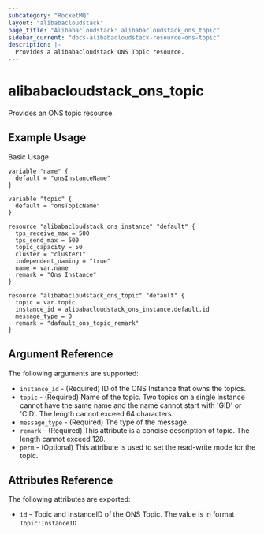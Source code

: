 ```yaml
---
subcategory: "RocketMQ"
layout: "alibabacloudstack"
page_title: "Alibabacloudstack: alibabacloudstack_ons_topic"
sidebar_current: "docs-alibabacloudstack-resource-ons-topic"
description: |-
  Provides a alibabacloudstack ONS Topic resource.
---
```


# alibabacloudstack\_ons\_topic

Provides an ONS topic resource.


## Example Usage

Basic Usage

```
variable "name" {
  default = "onsInstanceName"
}

variable "topic" {
  default = "onsTopicName"
}

resource "alibabacloudstack_ons_instance" "default" {
  tps_receive_max = 500
  tps_send_max = 500
  topic_capacity = 50
  cluster = "cluster1"
  independent_naming = "true"
  name = var.name
  remark = "Ons Instance"
}

resource "alibabacloudstack_ons_topic" "default" {
  topic = var.topic
  instance_id = alibabacloudstack_ons_instance.default.id
  message_type = 0
  remark = "dafault_ons_topic_remark"
}
```

## Argument Reference

The following arguments are supported:

* `instance_id` - (Required) ID of the ONS Instance that owns the topics.
* `topic` - (Required) Name of the topic. Two topics on a single instance cannot have the same name and the name cannot start with 'GID' or 'CID'. The length cannot exceed 64 characters.
* `message_type` - (Required) The type of the message.
* `remark` - (Required) This attribute is a concise description of topic. The length cannot exceed 128.
* `perm` - (Optional) This attribute is used to set the read-write mode for the topic.

## Attributes Reference

The following attributes are exported:

* `id` - Topic and InstanceID of the ONS Topic. The value is in format `Topic:InstanceID`.